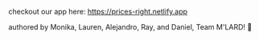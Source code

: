 checkout our app here: https://prices-right.netlify.app

authored by Monika, Lauren, Alejandro, Ray, and Daniel, Team M'LARD! 🦆

